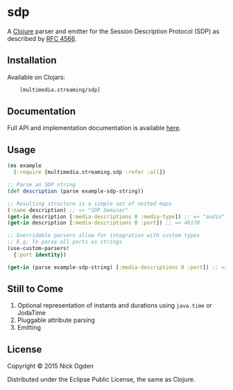 # sdp
A [Clojure](http://clojure.org) parser and emitter for the Session Description
Protocol (SDP) as described by [RFC 4566](https://tools.ietf.org/html/rfc4566).

## Installation

Available on Clojars:

```clojure
    [multimedia.streaming/sdp]
```

## Documentation

Full API and implementation documentation is available [here](http://nogden.github.io/sdp/).

## Usage

```clojure
(ns example
  (:require [multimedia.streaming.sdp :refer :all])

;; Parse an SDP string
(def description (parse example-sdp-string))

;; Resulting structure is a simple set of nested maps
(:name description) ;; => "SDP Seminar"
(get-in description [:media-descriptions 0 :media-type]) ;; => "audio"
(get-in description [:media-descriptions 0 :port]) ;; => 49170

;; Overridable parsers allow for integration with custom types
;; E.g. To parse all ports as strings
(use-custom-parsers!
  {:port identity})

(get-in (parse example-sdp-string) [:media-descriptions 0 :port]) ;; => "49170"
```

## Still to Come

1. Optional representation of instants and durations using `java.time` or JodaTime
2. Pluggable attribute parsing
3. Emitting

## License

Copyright © 2015 Nick Ogden

Distributed under the Eclipse Public License, the same as Clojure.

